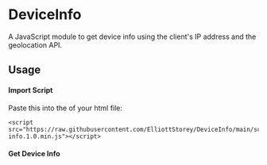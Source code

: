 # DeviceInfo
A JavaScript module to get device info using the client's IP address and the geolocation API.
## Usage
#### Import Script
Paste this into the <head> of your html file:
```
<script src="https://raw.githubusercontent.com/ElliottStorey/DeviceInfo/main/scripts/device-info.1.0.min.js"></script>
```
#### Get Device Info
